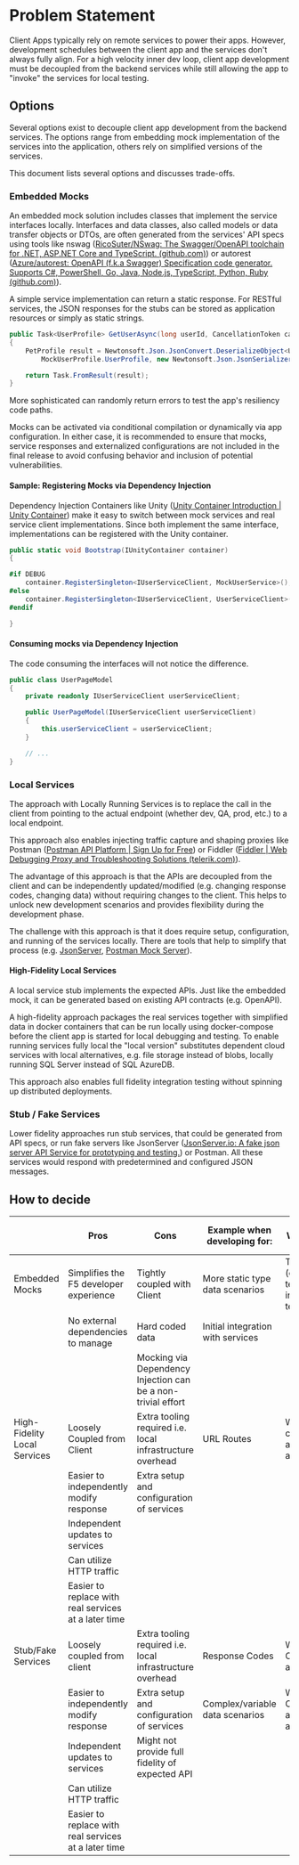 # Problem Statement

Client Apps typically rely on remote services to power their apps.
However, development schedules between the client app and the services don't always fully align. For a high velocity inner dev loop, client app development must be decoupled from the backend services while still allowing the app to "invoke" the services for local testing.

## Options

Several options exist to decouple client app development from the backend services. The options range from embedding mock implementation of the services into the application, others rely on simplified versions of the services.

This document lists several options and discusses trade-offs.

### Embedded Mocks

An embedded mock solution includes classes that implement the service interfaces locally. Interfaces and data classes, also called models or data transfer objects or DTOs, are often generated from the services' API specs using tools like nswag ([RicoSuter/NSwag: The Swagger/OpenAPI toolchain for .NET, ASP.NET Core and TypeScript. (github.com)](https://github.com/RicoSuter/NSwag)) or autorest ([Azure/autorest: OpenAPI (f.k.a Swagger) Specification code generator. Supports C#, PowerShell, Go, Java, Node.js, TypeScript, Python, Ruby (github.com)](https://github.com/Azure/AutoRest)).

A simple service implementation can return a static response. For RESTful services, the JSON responses for the stubs can be stored as application resources or simply as static strings.

```cs
public Task<UserProfile> GetUserAsync(long userId, CancellationToken cancellationToken)
{
    PetProfile result = Newtonsoft.Json.JsonConvert.DeserializeObject<UserProfile>(
        MockUserProfile.UserProfile, new Newtonsoft.Json.JsonSerializerSettings());

    return Task.FromResult(result);
}
```

More sophisticated can randomly return errors to test the app's resiliency code paths.

Mocks can be activated via conditional compilation or dynamically via app configuration. In either case, it is recommended to ensure that mocks, service responses and externalized configurations are not included in the final release to avoid confusing behavior and inclusion of potential vulnerabilities.

#### Sample: Registering Mocks via Dependency Injection

Dependency Injection Containers like Unity ([Unity Container Introduction \| Unity Container](http://unitycontainer.org/articles/introduction.html)) make
it easy to switch between mock services and real service client implementations. Since both implement the same interface, implementations can be registered with the Unity container.

```cs
public static void Bootstrap(IUnityContainer container)
{

#if DEBUG
    container.RegisterSingleton<IUserServiceClient, MockUserService>();
#else
    container.RegisterSingleton<IUserServiceClient, UserServiceClient>();
#endif

}
```

#### Consuming mocks via Dependency Injection

The code consuming the interfaces will not notice the difference.

```cs
public class UserPageModel
{
    private readonly IUserServiceClient userServiceClient;

    public UserPageModel(IUserServiceClient userServiceClient)
    {
        this.userServiceClient = userServiceClient;
    }

    // ...
}
```

### Local Services

The approach with Locally Running Services is to replace the call in the client from pointing to the actual endpoint (whether dev, QA, prod, etc.) to a local endpoint.

This approach also enables injecting traffic capture and shaping proxies like Postman ([Postman API Platform \| Sign Up for Free](https://www.postman.com/)) or Fiddler ([Fiddler \| Web Debugging Proxy and Troubleshooting Solutions (telerik.com)](https://www.telerik.com/fiddler)).

The advantage of this approach is that the APIs are decoupled from the client and can be independently updated/modified (e.g. changing response codes, changing data) without requiring changes to the client. This helps to unlock new development scenarios and provides flexibility during the development phase.

The challenge with this approach is that it does require setup, configuration, and running of the services locally. There are tools that help to simplify that process (e.g. [JsonServer](https://www.npmjs.com/package/json-server), [Postman Mock Server](https://learning.postman.com/docs/designing-and-developing-your-api/mocking-data/setting-up-mock/)).

#### High-Fidelity Local Services

A local service stub implements the expected APIs. Just like the embedded mock, it can be generated based on existing API contracts (e.g. OpenAPI).

A high-fidelity approach packages the real services together with simplified data in docker containers that can be run locally using docker-compose before the client app is started for local debugging and testing. To enable running services fully local the "local version" substitutes dependent cloud services with local alternatives, e.g. file storage instead of blobs, locally running SQL Server instead of SQL AzureDB.

This approach also enables full fidelity integration testing without spinning up distributed deployments.

### Stub / Fake Services

Lower fidelity approaches run stub services, that could be generated from API specs, or run fake servers like JsonServer ([JsonServer.io: A fake json server API Service for prototyping and testing.](https://www.jsonserver.io/)) or Postman. All these services would respond with predetermined and configured JSON messages.

## How to decide

|                | Pros                                   | Cons                        | Example when developing for:    | Example When not to Use                       |
|----------------|----------------------------------------|-----------------------------|---------------------------------|-----------------------------------------------|
| Embedded Mocks | Simplifies the F5 developer experience | Tightly coupled with Client | More static type data scenarios | Testing  (e.g. unit tests, integration tests) |
|| No external dependencies to manage | Hard coded data | Initial integration with services |
| | | Mocking via Dependency Injection can be a non-trivial effort | | |
| High-Fidelity Local Services | Loosely Coupled from Client | Extra tooling required i.e. local infrastructure overhead | URL Routes | When API contract are not available |
| | Easier to independently modify response | Extra setup and configuration of services | | |
| | Independent updates to services | | | |
| | Can utilize HTTP traffic | | | |
| | Easier to replace with real services at a later time | | | |
| Stub/Fake Services | Loosely coupled from client | Extra tooling required i.e. local infrastructure overhead | Response Codes | When API Contracts available |
| | Easier to independently modify response | Extra setup and configuration of services | Complex/variable data scenarios | When API Contracts are note available |
| | Independent updates to services | Might not provide full fidelity of expected API | | |
| | Can utilize HTTP traffic | | | |
| | Easier to replace with real services at a later time | | | |
